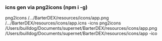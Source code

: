 ### icns gen via png2icons (npm i -g)
 png2icons /.../BarterDEX/resources/icons/app.png /.../BarterDEX/resources/icons/app.icns -icns
 png2icons /Users/builldog/Documents/supernet/BarterDEX/resources/icons/app.png /Users/builldog/Documents/supernet/BarterDEX/resources/icons/app -ico
